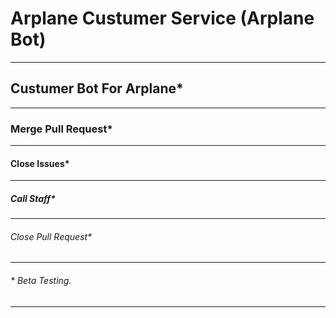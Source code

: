 # Arplane  Custumer Service (Arplane Bot)
---
## Custumer Bot For Arplane*
---
### Merge Pull Request*
---
#### Close Issues*
---
##### Call Staff*
---
###### Close Pull Request*
---
###### * Beta Testing.
---
